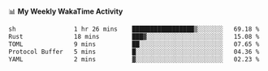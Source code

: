 <!--
**stamp711/stamp711** is a ✨ _special_ ✨ repository because its `README.md` (this file) appears on your GitHub profile.

Here are some ideas to get you started:

- 🔭 I’m currently working on ...
- 🌱 I’m currently learning ...
- 👯 I’m looking to collaborate on ...
- 🤔 I’m looking for help with ...
- 💬 Ask me about ...
- 📫 How to reach me: ...
- 😄 Pronouns: ...
- ⚡ Fun fact: ...
-->

📊 **My Weekly WakaTime Activity**

<!--START_SECTION:waka-->

```txt
sh                1 hr 26 mins    █████████████████▒░░░░░░░   69.18 %
Rust              18 mins         ███▓░░░░░░░░░░░░░░░░░░░░░   15.08 %
TOML              9 mins          ██░░░░░░░░░░░░░░░░░░░░░░░   07.65 %
Protocol Buffer   5 mins          █░░░░░░░░░░░░░░░░░░░░░░░░   04.36 %
YAML              2 mins          ▓░░░░░░░░░░░░░░░░░░░░░░░░   02.23 %
```

<!--END_SECTION:waka-->
